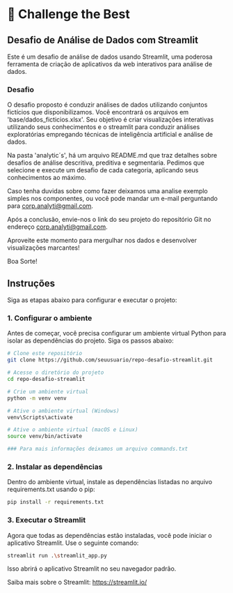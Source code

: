 # 🎉 Challenge the Best
## Desafio de Análise de Dados com Streamlit

Este é um desafio de análise de dados usando Streamlit, uma poderosa ferramenta de criação de aplicativos da web interativos para análise de dados.

### Desafio
O desafio proposto é conduzir análises de dados utilizando conjuntos fictícios que disponibilizamos. Você encontrará os arquivos em 'base/dados_ficticios.xlsx'. Seu objetivo é criar visualizações interativas utilizando seus conhecimentos e o streamlit para conduzir análises exploratórias empregando técnicas de inteligência artificial e análise de dados.

Na pasta 'analytic´s', há um arquivo README.md que traz detalhes sobre desafios de análise descritiva, preditiva e segmentaria. Pedimos que selecione e execute um desafio de cada categoria, aplicando seus conhecimentos ao máximo.

Caso tenha duvidas sobre como fazer deixamos uma analise exemplo simples nos componentes, ou você pode mandar um e-mail perguntando para corp.analyti@gmail.com.

Após a conclusão, envie-nos o link do seu projeto do repositório Git no endereço corp.analyti@gmail.com.

Aproveite este momento para mergulhar nos dados e desenvolver visualizações marcantes!

Boa Sorte!

## Instruções

Siga as etapas abaixo para configurar e executar o projeto:

### 1. Configurar o ambiente

Antes de começar, você precisa configurar um ambiente virtual Python para isolar as dependências do projeto. Siga os passos abaixo:

```bash
# Clone este repositório
git clone https://github.com/seuusuario/repo-desafio-streamlit.git

# Acesse o diretório do projeto
cd repo-desafio-streamlit

# Crie um ambiente virtual
python -m venv venv

# Ative o ambiente virtual (Windows)
venv\Scripts\activate

# Ative o ambiente virtual (macOS e Linux)
source venv/bin/activate

### Para mais informações deixamos um arquivo commands.txt

```

### 2. Instalar as dependências

Dentro do ambiente virtual, instale as dependências listadas no arquivo requirements.txt usando o pip:

```bash
pip install -r requirements.txt

```

### 3. Executar o Streamlit
Agora que todas as dependências estão instaladas, você pode iniciar o aplicativo Streamlit. Use o seguinte comando:

```bash
streamlit run .\streamlit_app.py

```

Isso abrirá o aplicativo Streamlit no seu navegador padrão.

Saiba mais sobre o Streamlit: https://streamlit.io/


